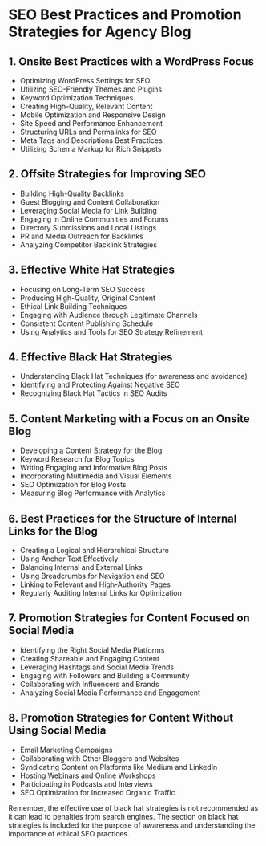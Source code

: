 # SEO Best Practices and Promotion Strategies for Agency Blog

## 1. Onsite Best Practices with a WordPress Focus
- Optimizing WordPress Settings for SEO
- Utilizing SEO-Friendly Themes and Plugins
- Keyword Optimization Techniques
- Creating High-Quality, Relevant Content
- Mobile Optimization and Responsive Design
- Site Speed and Performance Enhancement
- Structuring URLs and Permalinks for SEO
- Meta Tags and Descriptions Best Practices
- Utilizing Schema Markup for Rich Snippets

## 2. Offsite Strategies for Improving SEO
- Building High-Quality Backlinks
- Guest Blogging and Content Collaboration
- Leveraging Social Media for Link Building
- Engaging in Online Communities and Forums
- Directory Submissions and Local Listings
- PR and Media Outreach for Backlinks
- Analyzing Competitor Backlink Strategies

## 3. Effective White Hat Strategies
- Focusing on Long-Term SEO Success
- Producing High-Quality, Original Content
- Ethical Link Building Techniques
- Engaging with Audience through Legitimate Channels
- Consistent Content Publishing Schedule
- Using Analytics and Tools for SEO Strategy Refinement

## 4. Effective Black Hat Strategies
- Understanding Black Hat Techniques (for awareness and avoidance)
- Identifying and Protecting Against Negative SEO
- Recognizing Black Hat Tactics in SEO Audits

## 5. Content Marketing with a Focus on an Onsite Blog
- Developing a Content Strategy for the Blog
- Keyword Research for Blog Topics
- Writing Engaging and Informative Blog Posts
- Incorporating Multimedia and Visual Elements
- SEO Optimization for Blog Posts
- Measuring Blog Performance with Analytics

## 6. Best Practices for the Structure of Internal Links for the Blog
- Creating a Logical and Hierarchical Structure
- Using Anchor Text Effectively
- Balancing Internal and External Links
- Using Breadcrumbs for Navigation and SEO
- Linking to Relevant and High-Authority Pages
- Regularly Auditing Internal Links for Optimization

## 7. Promotion Strategies for Content Focused on Social Media
- Identifying the Right Social Media Platforms
- Creating Shareable and Engaging Content
- Leveraging Hashtags and Social Media Trends
- Engaging with Followers and Building a Community
- Collaborating with Influencers and Brands
- Analyzing Social Media Performance and Engagement

## 8. Promotion Strategies for Content Without Using Social Media
- Email Marketing Campaigns
- Collaborating with Other Bloggers and Websites
- Syndicating Content on Platforms like Medium and LinkedIn
- Hosting Webinars and Online Workshops
- Participating in Podcasts and Interviews
- SEO Optimization for Increased Organic Traffic

Remember, the effective use of black hat strategies is not recommended as it can lead to penalties from search engines. The section on black hat strategies is included for the purpose of awareness and understanding the importance of ethical SEO practices.
